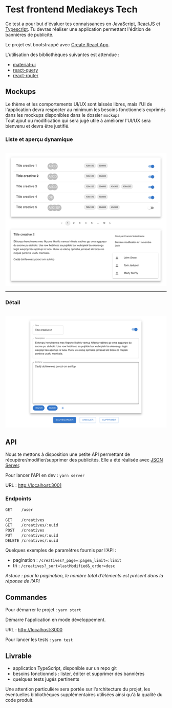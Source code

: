# Test frontend Mediakeys Tech

Ce test a pour but d'évaluer tes connaissances en JavaScript, [ReactJS](https://reactjs.org/)
et [Typescript](https://github.com/microsoft/TypeScript). Tu devras réaliser une application permettant l'édition de
bannières de publicité.

Le projet est bootstrappé avec [Create React App](https://github.com/facebook/create-react-app).

L'utilisation des bibliothèques suivantes est attendue :

- [material-ui](https://github.com/mui-org/material-ui)
- [react-query](https://github.com/tannerlinsley/react-query)
- [react-router](https://github.com/remix-run/react-router)

## Mockups

Le thème et les comportements UI/UX sont laissés libres, mais l'UI de l'application devra respecter au minimum les
besoins fonctionnels exprimés dans les mockups disponibles dans le dossier `mockups`\
Tout ajout ou modification qui sera jugé utile à améliorer l'UI/UX sera bienvenu et devra être justifié.

### Liste et aperçu dynamique

\
![list](mockups/list.png)

---

### Détail

\
![detail](mockups/detail.png)

## API

Nous te mettons à disposition une petite API permettant de récupérer/modifier/supprimer des publicités. Elle a été
réalisée avec [JSON Server](https://github.com/typicode/json-server).

Pour lancer l'API en dev : `yarn server`

URL : [http://localhost:3001](http://localhost:3001)

### Endpoints

```
GET    /user

GET    /creatives
GET    /creatives/:uuid
POST   /creatives
PUT    /creatives/:uuid
DELETE /creatives/:uuid
```

Quelques exemples de paramètres fournis par l'API :

- pagination : `/creatives?_page=:page&_limit=:limit`
- tri : `/creatives?_sort=lastModified&_order=desc`

_Astuce : pour la pagination, le nombre total d'éléments est présent dans la réponse de l'API_

## Commandes

Pour démarrer le projet : `yarn start`

Démarre l'application en mode développement.

URL : [http://localhost:3000](http://localhost:3000)

Pour lancer les tests : `yarn test`

## Livrable

- application TypeScript, disponible sur un repo git
- besoins fonctionnels : lister, éditer et supprimer des bannières
- quelques tests jugés pertinents

Une attention particulière sera portée sur l'architecture du projet, les éventuelles bibliothèques supplémentaires
utilisées ainsi qu'à la qualité du code produit.
